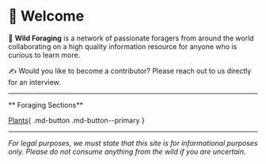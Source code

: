 <!-- ---
template: home.html
title: Wild Foraging
--- -->
# 👋 Welcome


🌱  **Wild Foraging** is a network of passionate foragers from around the world collaborating on a high quality information resource for anyone who is curious to learn more.


✍️ Would you like to become a contributor? Please reach out to us directly for an interview.

---

** Foraging Sections**

[Plants](/Plants){ .md-button .md-button--primary }

---

*For legal purposes, we must state that this site is for informational purposes only. Please do not consume anything from the wild if you are uncertain.*
